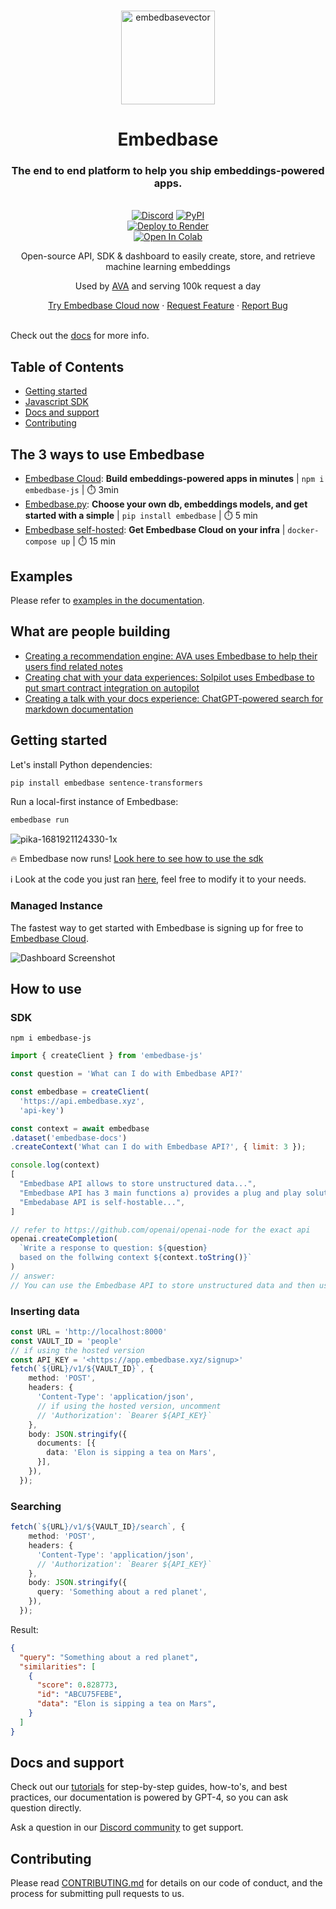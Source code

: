 <br />


<p align="center">
<img width="150" alt="embedbasevector" src="https://user-images.githubusercontent.com/11430621/223136025-14572cac-f2aa-455c-936b-a48cb35a0c57.png">
  <h1 align="center">Embedbase</h1>


<h3 align="center">The end to end platform to help you ship embeddings-powered apps.</h3>

  <p align="center">
    <br />
    <a href="https://discord.gg/pMNeuGrDky"><img alt="Discord" src="https://img.shields.io/discord/1066022656845025310?color=black&style=for-the-badge"></a>
    <a href="https://badge.fury.io/py/embedbase"><img alt="PyPI" src="https://img.shields.io/pypi/v/embedbase?color=black&style=for-the-badge"></a>
    <a href="https://render.com/deploy?repo=https://github.com/different-ai/embedbase">
    <br />
    <img src="https://render.com/images/deploy-to-render-button.svg" alt="Deploy to Render">
  </a>
  <br />
  <a href="https://github.com/different-ai/embedbase/tree/main/notebooks/Embedbase_Getting_started.ipynb">
    <img src="https://colab.research.google.com/assets/colab-badge.svg" alt="Open In Colab"/>
  </a>
    <p align="center">Open-source API, SDK & dashboard to easily create, store, and retrieve machine learning embeddings</p>
    <p align="center">Used by <a href="https://github.com/louis030195/obsidian-ava">AVA</a> and serving 100k request a day</p>
    <div align="center">
      <a href="https://app.embedbase.xyz/signup">Try Embedbase Cloud now</a>
      ·
      <a href="https://github.com/different-ai/embedbase/issues/new?assignees=&labels=enhancement">Request Feature</a>
      ·
      <a href="https://github.com/different-ai/embedbase/issues/new?assignees=&labels=bug">Report Bug</a>
    </div>
    <br />
  </p>
</p>

Check out the [docs](https://docs.embedbase.xyz) for more info.


## Table of Contents

- [Getting started](#getting-started)
- [Javascript SDK](#sdk)
- [Docs and support](#docs-and-support)
- [Contributing](#contributing)

## The 3 ways to use Embedbase

- [Embedbase Cloud](#managed-instance): **Build embeddings-powered apps in minutes** | `npm i embedbase-js` | ⏱️ 3min
- [Embedbase.py](#getting-started): **Choose your own db, embeddings models, and get started with a simple** | `pip install embedbase` | ⏱️ 5 min
- [Embedbase self-hosted](https://docs.embedbase.xyz/tutorials/self-host-on-render): **Get Embedbase Cloud on your infra** | `docker-compose up` | ⏱️ 15 min

## Examples

Please refer to [examples in the documentation](https://docs.embedbase.xyz/).

## What are people building

- [Creating a recommendation engine: AVA uses Embedbase to help their users find related notes](https://github.com/louis030195/obsidian-ava)
- [Creating chat with your data experiences: Solpilot uses Embedbase to put smart contract integration on autopilot](https://solpilot.xyz/chat)
- [Creating a talk with your docs experience: ChatGPT-powered search for markdown documentation](https://github.com/different-ai/chat-gpt-powered-nextra)

## Getting started

Let's install Python dependencies:

```bash
pip install embedbase sentence-transformers
```

Run a local-first instance of Embedbase:

```bash
embedbase run
```

![pika-1681921124330-1x](https://user-images.githubusercontent.com/25003283/233138132-cf42ec0f-3821-495f-8e29-2067e643d6db.png)

🔥 Embedbase now runs! [Look here to see how to use the sdk](#sdk)

ℹ️ Look at the code you just ran [here](./embedbase/__main__.py), feel free to modify it to your needs.

### Managed Instance

The fastest way to get started with Embedbase is signing up for free to [Embedbase Cloud](https://app.embedbase.xyz/).

![Dashboard Screenshot](https://user-images.githubusercontent.com/11430621/227351386-f540fac0-c5fa-485a-bcc9-f23368fe3f63.png)


## How to use 
### SDK

`npm i embedbase-js`

```js
import { createClient } from 'embedbase-js'

const question = 'What can I do with Embedbase API?'

const embedbase = createClient(
  'https://api.embedbase.xyz',
  'api-key')

const context = await embedbase
.dataset('embedbase-docs')
.createContext('What can I do with Embedbase API?', { limit: 3 });

console.log(context) 
[
  "Embedbase API allows to store unstructured data...",
  "Embedbase API has 3 main functions a) provides a plug and play solution to store embeddings b) makes it easy to connect to get the right data into llms c)..",
  "Embedabase API is self-hostable...",
]

// refer to https://github.com/openai/openai-node for the exact api
openai.createCompletion(
  `Write a response to question: ${question} 
  based on the follwing context ${context.toString()}`
)
// answer:
// You can use the Embedbase API to store unstructured data and then use the data to connect it to LLMs
```



### Inserting data

```ts
const URL = 'http://localhost:8000'
const VAULT_ID = 'people'
// if using the hosted version
const API_KEY = '<https://app.embedbase.xyz/signup>'
fetch(`${URL}/v1/${VAULT_ID}`, {
    method: 'POST',
    headers: {
      'Content-Type': 'application/json',
      // if using the hosted version, uncomment
      // 'Authorization': `Bearer ${API_KEY}`
    },
    body: JSON.stringify({
      documents: [{
        data: 'Elon is sipping a tea on Mars',
      }],
    }),
  });
```

### Searching

```ts
fetch(`${URL}/v1/${VAULT_ID}/search`, {
    method: 'POST',
    headers: {
      'Content-Type': 'application/json',
      // 'Authorization': `Bearer ${API_KEY}`
    },
    body: JSON.stringify({
      query: 'Something about a red planet',
    }),
  });
```

Result:

```json
{
  "query": "Something about a red planet",
  "similarities": [
    {
      "score": 0.828773,
      "id": "ABCU75FEBE",
      "data": "Elon is sipping a tea on Mars",
    }
  ]
}
```

## Docs and support

Check out our [tutorials](https://docs.embedbase.xyz) for step-by-step guides, how-to's, and best practices, our documentation is powered by GPT-4, so you can ask question directly. 

Ask a question in our [Discord community](https://discord.gg/pMNeuGrDky) to get support.

## Contributing

Please read [CONTRIBUTING.md](./CONTRIBUTING.md) for details on our code of conduct, and the process for submitting pull requests to us.
